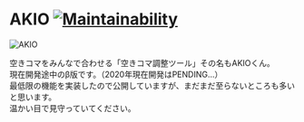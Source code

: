 AKIO [![Maintainability](https://api.codeclimate.com/v1/badges/9ae2098eb4815d28a9d4/maintainability)](https://codeclimate.com/github/nacl30d/akio/maintainability)
=

![AKIO](./img/OGP.png)

空きコマをみんなで合わせる「空きコマ調整ツール」その名もAKIOくん。  
現在開発途中のβ版です。（2020年現在開発はPENDING...）  
最低限の機能を実装したので公開していますが、まだまだ至らないところも多いと思います。  
温かい目で見守っていてください。


